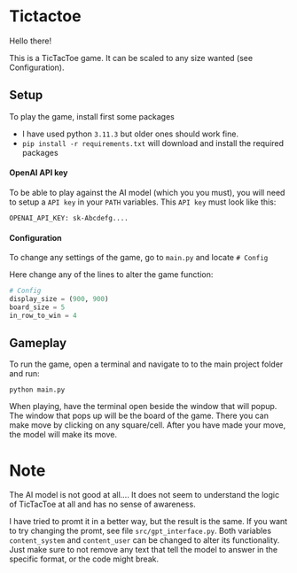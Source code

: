 # Tictactoe

Hello there!

This is a TicTacToe game. It can be scaled to any size wanted (see Configuration).

## Setup
To play the game, install first some packages

- I have used python `3.11.3` but older ones should work fine.
- `pip install -r requirements.txt` will download and install the required packages

#### OpenAI API key
To be able to play against the AI model (which you you must), you will need to setup a `API key` in your `PATH` variables. This `API key` must look like this:
```
OPENAI_API_KEY: sk-Abcdefg....
```

#### Configuration

To change any settings of the game, go to `main.py` and locate `# Config`

Here change any of the lines to alter the game function:

```python
# Config
display_size = (900, 900)
board_size = 5
in_row_to_win = 4
```

## Gameplay
To run the game, open a terminal and navigate to to the main project folder and run:
```
python main.py
```
When playing, have the terminal open beside the window that will popup. The window that pops up will be the board of the game. There you can make move by clicking on any square/cell. After you have made your move, the model will make its move.

# Note

The AI model is not good at all....
It does not seem to understand the logic of TicTacToe at all and has no sense of awareness.

I have tried to promt it in a better way, but the result is the same. If you want to try changing the promt, see file `src/gpt_interface.py`. Both variables `content_system` and `content_user` can be changed to alter its functionality. Just make sure to not remove any text that tell the model to answer in the specific format, or the code might break.

